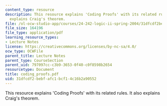 ```yaml
---
content_type: resource
description: This resource explains 'Coding Proofs' with its related rules. It also
  explains Craig's theorem.
file: /ol-ocw-studio-app/courses/24-242-logic-ii-spring-2004/31dfcdf2bebfafc1bcf14c16b2a90552_coding_proofs.pdf
file_size: 164196
file_type: application/pdf
learning_resource_types:
- Lecture Notes
license: https://creativecommons.org/licenses/by-nc-sa/4.0/
ocw_type: OCWFile
parent_title: Lecture Notes
parent_type: CourseSection
parent_uid: 797097cc-c3b9-3653-0f40-c0f8598b2654
resourcetype: Document
title: coding_proofs.pdf
uid: 31dfcdf2-bebf-afc1-bcf1-4c16b2a90552
---
```

This resource explains 'Coding Proofs' with its related rules. It also explains Craig's theorem.